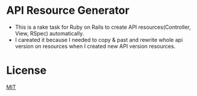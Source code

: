 # API Resource Generator
- This is a rake task for Ruby on Rails to create API resources(Controller, View, RSpec) automatically.
- I careated it because I needed to copy & past and rewrite whole api version on resources when I created new API version resources.

# License
[MIT](https://en.wikipedia.org/wiki/MIT_License)
